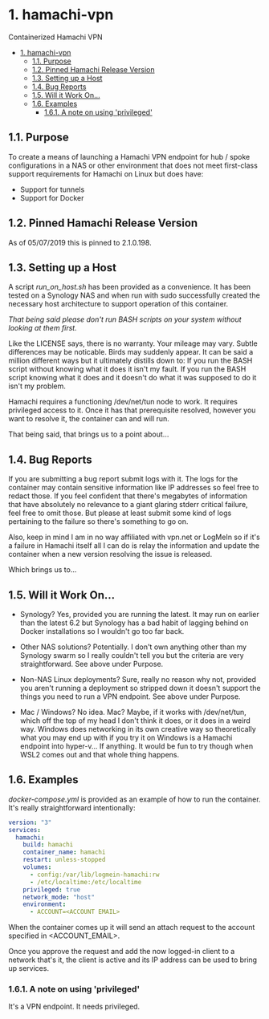# 1. hamachi-vpn

Containerized Hamachi VPN

<!-- TOC -->

- [1. hamachi-vpn](#1-hamachi-vpn)
    - [1.1. Purpose](#11-purpose)
    - [1.2. Pinned Hamachi Release Version](#12-pinned-hamachi-release-version)
    - [1.3. Setting up a Host](#13-setting-up-a-host)
    - [1.4. Bug Reports](#14-bug-reports)
    - [1.5. Will it Work On...](#15-will-it-work-on)
    - [1.6. Examples](#16-examples)
        - [1.6.1. A note on using 'privileged'](#161-a-note-on-using-privileged)

<!-- /TOC -->

## 1.1. Purpose

To create a means of launching a Hamachi VPN endpoint for hub / spoke configurations in a NAS or other environment that does not meet first-class support requirements for Hamachi on Linux but does have:

* Support for tunnels
* Support for Docker

## 1.2. Pinned Hamachi Release Version

As of 05/07/2019 this is pinned to 2.1.0.198.

## 1.3. Setting up a Host

A script *run_on_host.sh* has been provided as a convenience. It has been tested on a Synology NAS and when run with sudo successfully created the necessary host architecture to support operation of this container.

*That being said please don't run BASH scripts on your system without looking at them first.*

Like the LICENSE says, there is no warranty. Your mileage may vary. Subtle differences may be noticable. Birds may suddenly appear. It can be said a million different ways but it ultimately distills down to: If you run the BASH script without knowing what it does it isn't my fault. If you run the BASH script knowing what it does and it doesn't do what it was supposed to do it isn't my problem.

Hamachi requires a functioning /dev/net/tun node to work. It requires privileged access to it. Once it has that prerequisite resolved, however you want to resolve it, the container can and will run.

That being said, that brings us to a point about...

## 1.4. Bug Reports

If you are submitting a bug report submit logs with it. The logs for the container may contain sensitive information like IP addresses so feel free to redact those. If you feel confident that there's megabytes of information that have absolutely no relevance to a giant glaring stderr critical failure, feel free to omit those. But please at least submit some kind of logs pertaining to the failure so there's something to go on.

Also, keep in mind I am in no way affiliated with vpn.net or LogMeIn so if it's a failure in Hamachi itself all I can do is relay the information and update the container when a new version resolving the issue is released.

Which brings us to...

## 1.5. Will it Work On...

* Synology? Yes, provided you are running the latest. It may run on earlier than the latest 6.2 but Synology has a bad habit of lagging behind on Docker installations so I wouldn't go too far back.

* Other NAS solutions? Potentially. I don't own anything other than my Synology swarm so I really couldn't tell you but the criteria are very straightforward. See above under Purpose.

* Non-NAS Linux deployments? Sure, really no reason why not, provided you aren't running a deployment so stripped down it doesn't support the things you need to run a VPN endpoint. See above under Purpose.

* Mac / Windows? No idea. Mac? Maybe, if it works with /dev/net/tun, which off the top of my head I don't think it does, or it does in a weird way. Windows does networking in its own creative way so theoretically what you may end up with if you try it on Windows is a Hamachi endpoint into hyper-v... If anything. It would be fun to try though when WSL2 comes out and that whole thing happens.

## 1.6. Examples

*docker-compose.yml* is provided as an example of how to run the container. It's really straightforward intentionally:

```yaml
version: "3"
services:
  hamachi:
    build: hamachi
    container_name: hamachi
    restart: unless-stopped
    volumes:
      - config:/var/lib/logmein-hamachi:rw
      - /etc/localtime:/etc/localtime
    privileged: true
    network_mode: "host"
    environment:
      - ACCOUNT=<ACCOUNT EMAIL>
```

When the container comes up it will send an attach request to the account specified in <ACCOUNT_EMAIL>.

Once you approve the request and add the now logged-in client to a network that's it, the client is active and its IP address can be used to bring up services.

### 1.6.1. A note on using 'privileged'

It's a VPN endpoint. It needs privileged.
